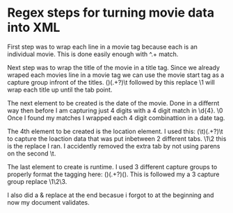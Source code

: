 # Regex steps for turning movie data into XML

First step was to wrap each line in a movie tag because each is an individual movie. This is done easily enough with ^.+ match.

Next step was to wrap the title of the movie in a title tag. Since we already wraped each movies line in a movie tag we can use the
movie start tag as a capture group infront of the titles. (<movie>)(.+?)\t followed by this replace \1<title>\2</title> will wrap 
each title up until the tab point.

The next element to be created is the date of the movie. Done in a differnt way then before I am capturing just 4 digits with a
4 digit match in \d{4}. <date>\0</date> Once I found my matches I wrapped each 4 digit combinattion in a date tag.

The 4th element to be created is the location element. I used this: (\t)(.+?)\t to capture the loaction data that was put inbetween
2 different tabs. \1<location>\2</location> this is the replace I ran. I accidently removed the extra tab by not using parens on the 
second \t.

The last element to create is runtime. I used 3 different capture groups to properly format the tagging here: (</location>)(.+?)(</movie>). 
This is followed my a 3 capture group replace \1<runtime>\2</runtime>\3.

I also did a &amp; replace at the end becasue i forgot to at the beginning and now my document validates.


